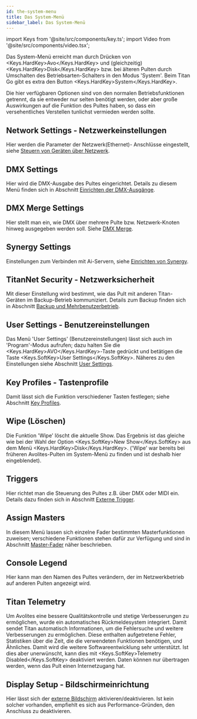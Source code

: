 ```yaml
---
id: the-system-menu
title: Das System-Menü
sidebar_label: Das System-Menü
---
```


import Keys from '@site/src/components/key.ts';
import Video from '@site/src/components/video.tsx';

Das System-Menü erreicht man durch Drücken von <Keys.HardKey>Avo</Keys.HardKey> und (gleichzeitig) 
<Keys.HardKey>Disk</Keys.HardKey> bzw. bei älteren Pulten durch Umschalten des Betriebsarten-Schalters 
in den Modus 'System'. Beim Titan Go gibt es extra den Button <Keys.HardKey>System</Keys.HardKey>.

Die hier verfügbaren Optionen sind von den normalen Betriebsfunktionen 
getrennt, da sie entweder nur selten benötigt werden, oder aber große 
Auswirkungen auf die Funktion des Pultes haben, so dass ein versehentliches 
Verstellen tunlichst vermieden werden sollte.

## Network Settings - Netzwerkeinstellungen

Hier werden die Parameter der Netzwerk(Ethernet)- Anschlüsse eingestellt, 
siehe [Steuern von Geräten über Netzwerk](../networking/controlling-fixtures-over-a-network.md).

## DMX Settings

Hier wird die DMX-Ausgabe des Pultes eingerichtet. Details zu diesem
Menü finden sich in Abschnitt [Einrichten der DMX-Ausgänge](dmx-output-mapping.md#einrichten-der-dmx-ausgänge).

## DMX Merge Settings

Hier stellt man ein, wie DMX über mehrere Pulte bzw. Netzwerk-Knoten
hinweg ausgegeben werden soll. Siehe [DMX Merge](dmx-output-mapping.md#dmx-merge).

## Synergy Settings

Einstellungen zum Verbinden mit Ai-Servern, siehe [Einrichten von Synergy](../synergy/setting-up.md#einrichten-von-synergy).

## TitanNet Security - Netzwerksicherheit

Mit dieser Einstellung wird bestimmt, wie das Pult mit anderen
Titan-Geräten im Backup-Betrieb kommuniziert. Details zum Backup finden
sich in Abschnitt [Backup und Mehrbenutzerbetrieb](../running-the-show/linking-consoles-for-multi-user-or-backup.md).

## User Settings - Benutzereinstellungen

Das Menü 'User Settings' (Benutzereinstellungen) lässt sich auch im
'Program'-Modus aufrufen; dazu halten Sie die <Keys.HardKey>AVO</Keys.HardKey>-Taste gedrückt und
betätigen die Taste <Keys.SoftKey>User Settings</Keys.SoftKey>. Näheres zu den Einstellungen
siehe Abschnitt [User Settings](user-settings.md).

## Key Profiles - Tastenprofile

Damit lässt sich die Funktion verschiedener Tasten festlegen; siehe
Abschnitt [Key Profiles](key-profiles.md).

## Wipe (Löschen)

Die Funktion 'Wipe' löscht die aktuelle Show. Das Ergebnis ist das
gleiche wie bei der Wahl der Option <Keys.SoftKey>New Show</Keys.SoftKey> aus dem Menü <Keys.HardKey>Disk</Keys.HardKey>.
('Wipe' war bereits bei früheren Avolites-Pulten im System-Menü zu
finden und ist deshalb hier eingeblendet).

## Triggers

Hier richtet man die Steuerung des Pultes z.B. über DMX oder MIDI ein.
Details dazu finden sich in Abschnitt [Externe Trigger](../running-the-show/midi-dmx-or-audio-triggering.md).

## Assign Masters

In diesem Menü lassen sich einzelne Fader bestimmten Master­funktionen
zuweisen; verschiedene Funktionen stehen dafür zur Verfügung und sind in
Abschnitt [Master-Fader](../running-the-show/playback-controls.md#master-fader) 
näher beschrieben.

## Console Legend

Hier kann man den Namen des Pultes verändern, der im Netzwerkbetrieb auf
anderen Pulten angezeigt wird.

## Titan Telemetry

Um Avolites eine bessere Qualitätskontrolle und stetige Verbesserungen
zu ermöglichen, wurde ein automatisches Rückmeldesystem integriert.
Damit sendet Titan automatisch Informationen, um die Fehlersuche und
weitere Verbesserungen zu ermöglichen. Diese enthalten aufgetretene
Fehler, Statistiken über die Zeit, die die verwendeten Funktionen
benötigen, und Ähnliches. Damit wird die weitere Softwareentwicklung
sehr unterstützt. Ist dies aber unerwünscht, kann dies 
mit <Keys.SoftKey>Telemetry Disabled</Keys.SoftKey> deaktiviert werden. Daten können nur übertragen werden, wenn
das Pult einen Internetzugang hat.

## Display Setup - Bildschirmeinrichtung

Hier lässt sich der [externe Bildschirm](external-displays.md)
aktivieren/deaktivieren. Ist kein solcher vorhanden, empfiehlt es sich aus 
Performance-Gründen, den Anschluss zu deaktivieren.
